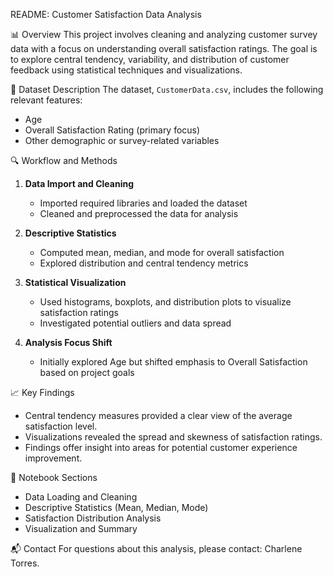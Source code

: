 README: Customer Satisfaction Data Analysis

📊 Overview
This project involves cleaning and analyzing customer survey data with a focus on understanding overall satisfaction ratings. The goal is to explore central tendency, variability, and distribution of customer feedback using statistical techniques and visualizations.

📁 Dataset Description
The dataset, `CustomerData.csv`, includes the following relevant features:
- Age
- Overall Satisfaction Rating (primary focus)
- Other demographic or survey-related variables

🔍 Workflow and Methods

1. **Data Import and Cleaning**
   - Imported required libraries and loaded the dataset
   - Cleaned and preprocessed the data for analysis

2. **Descriptive Statistics**
   - Computed mean, median, and mode for overall satisfaction
   - Explored distribution and central tendency metrics

3. **Statistical Visualization**
   - Used histograms, boxplots, and distribution plots to visualize satisfaction ratings
   - Investigated potential outliers and data spread

4. **Analysis Focus Shift**
   - Initially explored Age but shifted emphasis to Overall Satisfaction based on project goals

📈 Key Findings
- Central tendency measures provided a clear view of the average satisfaction level.
- Visualizations revealed the spread and skewness of satisfaction ratings.
- Findings offer insight into areas for potential customer experience improvement.

🧾 Notebook Sections
- Data Loading and Cleaning
- Descriptive Statistics (Mean, Median, Mode)
- Satisfaction Distribution Analysis
- Visualization and Summary

📬 Contact
For questions about this analysis, please contact: Charlene Torres.
